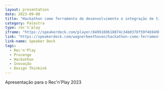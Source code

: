 ```yaml
---
layout: presentation
date: 2023-09-08
title: "Hackathon como ferramenta de desenvolvimento e integração de times"
category: Palestra
type: rec'n'play
iframe: "https://speakerdeck.com/player/8499169618874c34b0378f59f4b949b0" 
link: "https://speakerdeck.com/wagnerbeethoven/hackathon-como-ferramenta-de-desenvolvimento-e-integracao-de-times"
link-name: Speaker Deck
tags:
  - Rec'n'Play
  - Procenge
  - Hackathon
  - Inovação
  - Design Thinkink
---
```


Apresentação para o Rec'n'Play 2023